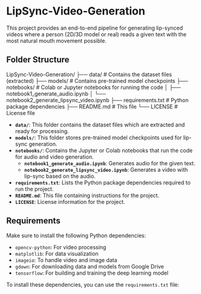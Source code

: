 # LipSync-Video-Generation

This project provides an end-to-end pipeline for generating lip-synced videos where a person (2D/3D model or real) reads a given text with the most natural mouth movement possible.

## Folder Structure

LipSync-Video-Generation/ ├── data/ # Contains the dataset files (extracted) ├── models/ # Contains pre-trained model checkpoints ├── notebooks/ # Colab or Jupyter notebooks for running the code │ ├── notebook1_generate_audio.ipynb │ └── notebook2_generate_lipsync_video.ipynb ├── requirements.txt # Python package dependencies ├── README.md # This file └── LICENSE # License file


- **`data/`**: This folder contains the dataset files which are extracted and ready for processing.
- **`models/`**: This folder stores pre-trained model checkpoints used for lip-sync generation.
- **`notebooks/`**: Contains the Jupyter or Colab notebooks that run the code for audio and video generation.
    - **`notebook1_generate_audio.ipynb`**: Generates audio for the given text.
    - **`notebook2_generate_lipsync_video.ipynb`**: Generates a video with lip-sync based on the audio.
- **`requirements.txt`**: Lists the Python package dependencies required to run the project.
- **`README.md`**: This file containing instructions for the project.
- **`LICENSE`**: License information for the project.

## Requirements

Make sure to install the following Python dependencies:

- `opencv-python`: For video processing
- `matplotlib`: For data visualization
- `imageio`: To handle video and image data
- `gdown`: For downloading data and models from Google Drive
- `tensorflow`: For building and training the deep learning model

To install these dependencies, you can use the `requirements.txt` file:

```bash





